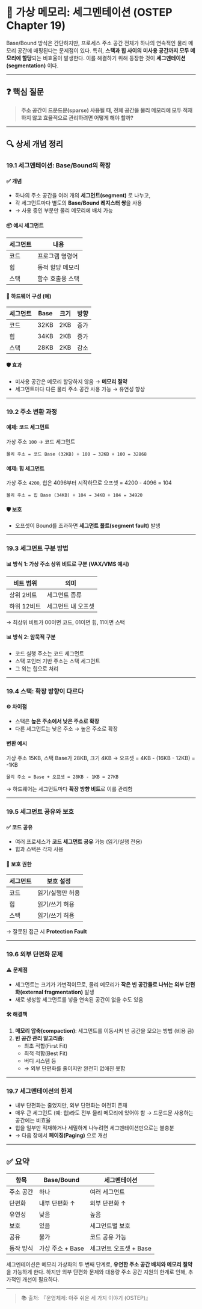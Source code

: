 # 📐 가상 메모리: 세그멘테이션 (OSTEP Chapter 19)

Base/Bound 방식은 간단하지만, 프로세스 주소 공간 전체가 하나의 연속적인 물리 메모리 공간에 매핑된다는 문제점이 있다. 특히, **스택과 힙 사이의 미사용 공간까지 모두 메모리에 할당**되는 비효율이 발생한다. 이를 해결하기 위해 등장한 것이 **세그멘테이션(segmentation)** 이다.

---

## ❓ 핵심 질문

> **주소 공간이 드문드문(sparse) 사용될 때, 전체 공간을 물리 메모리에 모두 적재하지 않고 효율적으로 관리하려면 어떻게 해야 할까?**

---

## 🔍 상세 개념 정리

### 19.1 세그멘테이션: Base/Bound의 확장

#### ✅ 개념
- 하나의 주소 공간을 여러 개의 **세그먼트(segment)** 로 나누고,
- 각 세그먼트마다 별도의 **Base/Bound 레지스터 쌍**을 사용
- → 사용 중인 부분만 물리 메모리에 배치 가능

#### 📦 예시 세그먼트
| 세그먼트 | 내용           |
|----------|----------------|
| 코드     | 프로그램 명령어 |
| 힙       | 동적 할당 메모리 |
| 스택     | 함수 호출용 스택 |

#### 🔧 하드웨어 구성 (예)
| 세그먼트 | Base | 크기 | 방향 |
|----------|------|------|------|
| 코드     | 32KB | 2KB  | 증가 |
| 힙       | 34KB | 2KB  | 증가 |
| 스택     | 28KB | 2KB  | 감소 |

#### 🛡️ 효과
- 미사용 공간은 메모리 할당하지 않음 → **메모리 절약**
- 세그먼트마다 다른 물리 주소 공간 사용 가능 → 유연성 향상

---

### 19.2 주소 변환 과정

#### 예제: 코드 세그먼트
가상 주소 `100` → 코드 세그먼트
```
물리 주소 = 코드 Base (32KB) + 100 → 32KB + 100 = 32868
```

#### 예제: 힙 세그먼트
가상 주소 `4200`, 힙은 4096부터 시작하므로 오프셋 = 4200 - 4096 = 104
```
물리 주소 = 힙 Base (34KB) + 104 → 34KB + 104 = 34920
```

#### 🛡️ 보호
- 오프셋이 Bound를 초과하면 **세그먼트 폴트(segment fault)** 발생

---

### 19.3 세그먼트 구분 방법

#### 📊 방식 1: 가상 주소 상위 비트로 구분 (VAX/VMS 예시)
| 비트 범위 | 의미 |
|-----------|------|
| 상위 2비트 | 세그먼트 종류 |
| 하위 12비트 | 세그먼트 내 오프셋 |

→ 최상위 비트가 00이면 코드, 01이면 힙, 11이면 스택

#### 📊 방식 2: 암묵적 구분
- 코드 실행 주소는 코드 세그먼트
- 스택 포인터 기반 주소는 스택 세그먼트
- 그 외는 힙으로 처리

---

### 19.4 스택: 확장 방향이 다르다

#### ⚙️ 차이점
- 스택은 **높은 주소에서 낮은 주소로 확장**
- 다른 세그먼트는 낮은 주소 → 높은 주소로 확장

#### 변환 예시
가상 주소 15KB, 스택 Base가 28KB, 크기 4KB
→ 오프셋 = 4KB - (16KB - 12KB) = -1KB
```
물리 주소 = Base + 오프셋 = 28KB - 1KB = 27KB
```

→ 하드웨어는 세그먼트마다 **확장 방향 비트**로 이를 관리함

---

### 19.5 세그먼트 공유와 보호

#### ✅ 코드 공유
- 여러 프로세스가 **코드 세그먼트 공유** 가능 (읽기/실행 전용)
- 힙과 스택은 각자 사용

#### 🔐 보호 권한
| 세그먼트 | 보호 설정    |
|----------|---------------|
| 코드     | 읽기/실행만 허용 |
| 힙       | 읽기/쓰기 허용 |
| 스택     | 읽기/쓰기 허용 |

→ 잘못된 접근 시 **Protection Fault**

---

### 19.6 외부 단편화 문제

#### ⚠️ 문제점
- 세그먼트는 크기가 가변적이므로, 물리 메모리가 **작은 빈 공간들로 나뉘는 외부 단편화(external fragmentation)** 발생
- 새로 생성할 세그먼트를 넣을 연속된 공간이 없을 수도 있음

#### 🛠️ 해결책
1. **메모리 압축(compaction)**: 세그먼트를 이동시켜 빈 공간을 모으는 방법 (비용 큼)
2. **빈 공간 관리 알고리즘**:
   - 최초 적합(First Fit)
   - 최적 적합(Best Fit)
   - 버디 시스템 등
   - → 외부 단편화를 줄이지만 완전히 없애진 못함

---

### 19.7 세그멘테이션의 한계

- 내부 단편화는 줄었지만, 외부 단편화는 여전히 존재
- 매우 큰 세그먼트 (예: 힙)라도 전부 물리 메모리에 있어야 함 → 드문드문 사용하는 공간에는 비효율
- 힙을 일부만 적재하거나 세밀하게 나누려면 세그멘테이션만으로는 불충분
- → 다음 장에서 **페이징(Paging)** 으로 개선

---

## ✅ 요약

| 항목 | Base/Bound | 세그멘테이션 |
|------|-------------|----------------|
| 주소 공간 | 하나 | 여러 세그먼트 |
| 단편화 | 내부 단편화 ↑ | 외부 단편화 ↑ |
| 유연성 | 낮음 | 높음 |
| 보호 | 있음 | 세그먼트별 보호 |
| 공유 | 불가 | 코드 공유 가능 |
| 동작 방식 | 가상 주소 + Base | 세그먼트 오프셋 + Base |

세그멘테이션은 메모리 가상화의 두 번째 단계로, **유연한 주소 공간 배치와 메모리 절약**을 가능하게 한다. 하지만 외부 단편화 문제와 대용량 주소 공간 지원의 한계로 인해, 추가적인 개선이 필요하다.

---

> 📚 출처: 『운영체제: 아주 쉬운 세 가지 이야기 (OSTEP)』
